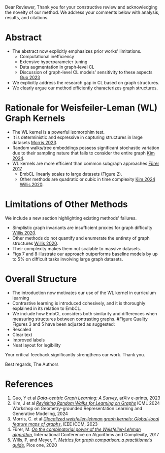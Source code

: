Dear Reviewer,
Thank you for your constructive review and acknowledging the novelty of our method. We address your comments below with analysis, results, and citations.

# Abstract
- The abstract now explicitly emphasizes prior works' limitations. 
    - Computational inefficiency
    - Extensive hyperparameter tuning
    - Data augmentation in graph-level CL
    - Discussion of graph-level CL models' sensitivity to these aspects [Guo 2023](#refernces)
- We explicitly address the research gap in CL based on graph structures. 
- We clearly argue our method efficiently characterizes graph structures.
# Rationale for Weisfeiler-Leman (WL) Graph Kernels
- The WL kernel is a powerful isomorphim test.
- It is deterministic and expressive in capturing structures in large datasets [Morris 2023](#refernces).
- Random walks/tree embeddings possess significant stochastic variation due to their sampling nature that fails to consider the entire graph [Kim 2024](#references).
- WL kernels are more efficient than common subgraph approaches [Fürer 2017](#refernces)
  - EmbCL linearly scales to large datasets (Figure 2).
  - Other methods are quadratic or cubic in time complexity [Kim 2024](#references) [Willis 2020](#refernces).
# Limitations of Other Methods
We include a new section highlighting existing methods' failures.
- Simplistic graph invariants are insufficient proxies for graph difficulty [Willis 2020](#refernces).
- Other methods do not quantify and enumerate the entirety of graph structures [Willis 2020](#refernces).
- Their complexity makes them not scalable to massive datasets. 
- Figs 7 and 8 illustrate our approach outperforms baseline models by up to 5% on difficult tasks involving large graph datasets.
# Overall Structure
- The introduction now motivates our use of the WL kernel in curriculum learning
- Contrastive learning is introduced cohesively, and it is thoroughly explained in its relation to EmbCL.
- We include how EmbCL considers both similarity and differences when measuring structures between contrasting graphs.
#Figure Quality
Figures 3 and 5 have been adjusted as suggested:
- Rescaled
- Clear text
- Improved labels
- Neat layout for legibility

Your critical feedback significantly strengthens our work. Thank you.

Best regards,
The Authors

# References
1. Guo, Y et al [*Data-centric Graph Learning: A Survey*](https://doi.org/10.48550/arXiv.2310.04987), arXiv e-prints, 2023
2. Kim, J et al [*Revisiting Random Walks for Learning on Graphs*](10.48550/arXiv.2407.01214) ICML 2024 Workshop on Geometry-grounded Representation Learning and Generative Modeling, 2024
3. Morris, C. et al [*Glocalized weisfeiler-lehman graph kernels: Global-local feature maps of graphs*](10.1109/ICDM.2017.42), IEEE ICDM, 2023
4. Fürer, M. [*On the combinatorial power of the Weisfeiler-Lehman algorithm*](https://link.springer.com/chapter/10.1007/978-3-319-57586-5_22), International Conference on Algorithms and Complexity, 2017
5. Wills, P, and Meyer, F. [*Metrics for graph comparison: a practitioner’s guide*](https://doi.org/10.1371/journal.pone.0228728), Plos one, 2020
